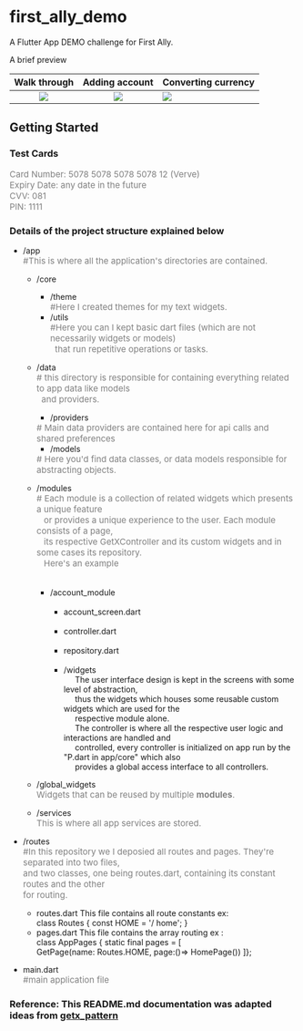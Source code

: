 # first_ally_demo

A Flutter App DEMO challenge for First Ally.

A brief preview

Walk through            |  Adding account        | Converting currency
:-------------------------:|:-------------------------:|:-----
![](https://github.com/nzeakokosi7/fx_change/blob/master/assets/gifs/walk_through.gif)  |  ![](https://github.com/nzeakokosi7/fx_change/blob/master/assets/gifs/add_account.gif) | ![](https://github.com/nzeakokosi7/fx_change/blob/master/assets/gifs/convert_currency.gif)

## Getting Started
### Test Cards
<span style="font-size:15px; color:grey">
Card Number: 5078 5078 5078 5078 12 (Verve)<br/>
Expiry Date: any date in the future <br/>
CVV: 081 <br/>
PIN: 1111 <br/>
</span>

### Details of the project structure explained below

- /app <br/>
  <span style="font-size:15px; color:grey"> #This is where all the application's directories are contained. </span>
    - /core
        - /theme <br/>
          <span style="font-size:15px; color:grey"> #Here I created themes for my text widgets. </span>
        - /utils <br/>
          <span style="font-size:15px; color:grey">
      #Here you can I kept basic dart files (which are not necessarily widgets or models) </br>&nbsp;&nbsp;that run repetitive operations or tasks. </span>

    - /data 
      <br/>
      <span style="font-size:15px; color:grey">  # this directory is responsible for containing everything related to app data like models </br>&nbsp;&nbsp;and providers. </span>

        - /providers <br/>
        <span style="font-size:15px; color:grey">
        # Main data providers are contained here for api calls and shared preferences </span>
        
        - /models <br/>
        <span style="font-size:15px; color:grey">
        # Here you'd find data classes, or data models responsible for abstracting objects. </span>

    - /modules 
      <br/>
      <span style="font-size:15px; color:grey"> # Each module is a collection of related widgets which presents a unique feature </br>&nbsp;&nbsp; or provides a unique experience to the user.
  Each module consists of a page, </br>&nbsp;&nbsp; its respective GetXController and its custom widgets and in some cases its repository. </br>&nbsp;&nbsp;
  Here's an example <br/>&nbsp;&nbsp;&nbsp;&nbsp;&nbsp;&nbsp;&nbsp;&nbsp;&nbsp;&nbsp;
      - /account_module <br/>&nbsp;&nbsp;&nbsp;&nbsp;&nbsp;&nbsp;&nbsp;&nbsp;&nbsp;&nbsp;
           - account_screen.dart <br/>&nbsp;&nbsp;&nbsp;&nbsp;&nbsp;&nbsp;&nbsp;&nbsp;&nbsp;&nbsp;
           - controller.dart <br/>&nbsp;&nbsp;&nbsp;&nbsp;&nbsp;&nbsp;&nbsp;&nbsp;&nbsp;&nbsp;
           - repository.dart <br/>&nbsp;&nbsp;&nbsp;&nbsp;&nbsp;&nbsp;&nbsp;&nbsp;&nbsp;&nbsp;
           - /widgets </br>&nbsp;&nbsp;&nbsp;&nbsp;
  The user interface design is kept in the screens with some level of abstraction, </br>&nbsp;&nbsp;&nbsp;&nbsp; thus the widgets which houses some reusable custom widgets which are used for the </br>&nbsp;&nbsp;&nbsp;&nbsp; respective module alone. </br>&nbsp;&nbsp;&nbsp;&nbsp;
  The controller is where all the respective user logic and interactions are handled and </br>&nbsp;&nbsp;&nbsp;&nbsp; controlled, every controller is initialized on app run by the "P.dart in app/core" which also </br>&nbsp;&nbsp;&nbsp;&nbsp; provides a global access interface to all controllers.
  </span>

    - /global_widgets
      <br/> <span style="font-size:15px; color:grey"> Widgets that can be reused by multiple **modules**. </span>

    - /services
      <br/> <span style="font-size:15px; color:grey"> This is where all app services are stored. </span>

- /routes </br>
  <span style="font-size:15px; color:grey"> #In this repository we I deposied all routes and pages. They're separated into two files,</br> and two classes, one being routes.dart, containing its constant routes and the other <br/> for routing. </span>
  - routes.dart
  This file contains all route constants ex:  
  class Routes { const HOME = '/ home'; }  
  - pages.dart
  This file contains the array routing ex :  
  class AppPages { static final pages = [  
  GetPage(name: Routes.HOME, page:()=> HomePage())
  ]};


- main.dart <br/>
  <span style="font-size:15px; color:grey">#main application file

### Reference: This README.md documentation was adapted ideas from [getx_pattern](https://github.com/kauemurakami/getx_pattern)